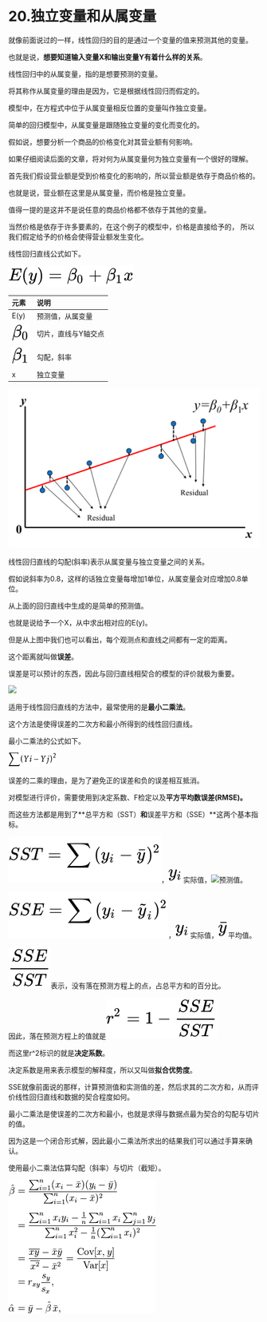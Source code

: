 



# 20.独立变量和从属变量

就像前面说过的一样，线性回归的目的是通过一个变量的值来预测其他的变量。

也就是说，**想要知道输入变量X和输出变量Y有着什么样的关系**。

线性回归中的从属变量，指的是想要预测的变量。

将其称作从属变量的理由是因为，它是根据线性回归而假定的。

模型中，在方程式中位于从属变量相反位置的变量叫作独立变量。

简单的回归模型中，从属变量是跟随独立变量的变化而变化的。

假如说，想要分析一个商品的价格变化对其营业额有何影响。

如果仔细阅读后面的文章，将对何为从属变量何为独立变量有一个很好的理解。

首先我们假设营业额是受到价格变化的影响的，所以营业额是依存于商品价格的。

也就是说，营业额在这里是从属变量，而价格是独立变量。

值得一提的是这并不是说任意的商品价格都不依存于其他的变量。

当然价格是依存于许多要素的，在这个例子的模型中，价格是直接给予的，
所以我们假定给予的价格会使得营业额发生变化。

线性回归直线公式如下。

![](https://github.com/Ghj1314xxx/Numpy/blob/master/Images/line.svg)

元素 | 说明
:--- | :---
E(y) | 预测值，从属变量
![](https://github.com/Ghj1314xxx/Numpy/blob/master/Images/B0.svg) | 切片，直线与Y轴交点
![](https://github.com/Ghj1314xxx/Numpy/blob/master/Images/B1.svg) | 勾配，斜率
x | 独立变量

![](https://github.com/Ghj1314xxx/Numpy/blob/master/Images/LinearReg1.png)

线性回归直线的勾配(斜率)表示从属变量与独立变量之间的关系。

假如说斜率为0.8，这样的话独立变量每增加1单位，从属变量会对应增加0.8单位。

从上面的回归直线中生成的是简单的预测值。

也就是说给予一个X，从中求出相对应的E(y)。

但是从上图中我们也可以看出，每个观测点和直线之间都有一定的距离。

这个距离就叫做**误差**。

误差是可以预计的东西，因此与回归直线相契合的模型的评价就极为重要。

![](https://github.com/Ghj1314xxx/Numpy/blob/master/Images/linearReg2.png)

适用于线性回归直线的方法中，最常使用的是**最小二乘法**。

这个方法是使得误差的二次方和最小所得到的线性回归直线。

最小二乘法的公式如下。

![](https://github.com/Ghj1314xxx/Numpy/blob/master/Images/y.png)

误差的二乘的理由，是为了避免正的误差和负的误差相互抵消。

对模型进行评价，需要使用到决定系数、F检定以及**平方平均数误差(RMSE)。**

而这些方法都是用到了**总平方和（SST）**和**误差平方和（SSE）**这两个基本指标。

![](https://github.com/Ghj1314xxx/Numpy/blob/master/Images/sst.svg)，![](https://github.com/Ghj1314xxx/Numpy/blob/master/Images/yi.svg)实际值，![](https://github.com/Ghj1314xxx/Numpy/blob/master/Images/yi'.svg)预测值。

![](https://github.com/Ghj1314xxx/Numpy/blob/master/Images/sse.svg)，![](https://github.com/Ghj1314xxx/Numpy/blob/master/Images/yi.svg)实际值，![](https://github.com/Ghj1314xxx/Numpy/blob/master/Images/y'.svg)平均值。

![](https://github.com/Ghj1314xxx/Numpy/blob/master/Images/et.svg)表示，没有落在预测方程上的点，占总平方和的百分比。

因此，落在预测方程上的值就是![](https://github.com/Ghj1314xxx/Numpy/blob/master/Images/ret.svg)

而这里r^2标识的就是**决定系数**。

决定系数是用来表示模型的解释度，所以又叫做**拟合优势度**。

SSE就像前面说的那样，计算预测值和实测值的差，然后求其的二次方和，从而评价线性回归直线和数据的契合程度如何。

最小二乘法是使误差的二次方和最小，也就是求得与数据点最为契合的勾配与切片的值。

因为这是一个闭合形式解，因此最小二乘法所求出的结果我们可以通过手算来确认。

使用最小二乘法估算勾配（斜率）与切片（截矩）。

![](https://github.com/Ghj1314xxx/Numpy/blob/master/Images/guzhi.png)



